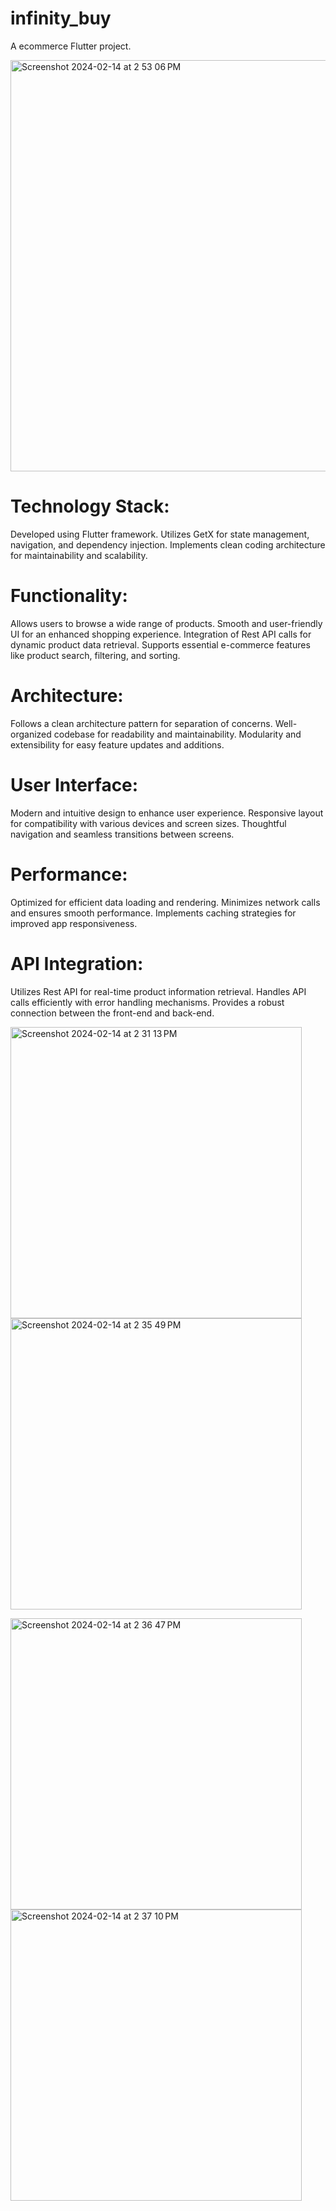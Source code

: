 # infinity_buy

A ecommerce Flutter project.

<img width="658" alt="Screenshot 2024-02-14 at 2 53 06 PM" src="https://github.com/hafizflow/Infinity-Buy/assets/143031834/1fd71ee2-c3c6-4da0-b187-74ed04b80524">

# Technology Stack:
Developed using Flutter framework.
Utilizes GetX for state management, navigation, and dependency injection.
Implements clean coding architecture for maintainability and scalability.

# Functionality:
Allows users to browse a wide range of products.
Smooth and user-friendly UI for an enhanced shopping experience.
Integration of Rest API calls for dynamic product data retrieval.
Supports essential e-commerce features like product search, filtering, and sorting.

# Architecture:
Follows a clean architecture pattern for separation of concerns.
Well-organized codebase for readability and maintainability.
Modularity and extensibility for easy feature updates and additions.

# User Interface:
Modern and intuitive design to enhance user experience.
Responsive layout for compatibility with various devices and screen sizes.
Thoughtful navigation and seamless transitions between screens.

# Performance:
Optimized for efficient data loading and rendering.
Minimizes network calls and ensures smooth performance.
Implements caching strategies for improved app responsiveness.

# API Integration:
Utilizes Rest API for real-time product information retrieval.
Handles API calls efficiently with error handling mechanisms.
Provides a robust connection between the front-end and back-end.

<img width="466" alt="Screenshot 2024-02-14 at 2 31 13 PM" src="https://github.com/hafizflow/Infinity-Buy/assets/143031834/88e72c1d-2b11-4956-8554-2003d64f4586"><img width="466" alt="Screenshot 2024-02-14 at 2 35 49 PM" src="https://github.com/hafizflow/Infinity-Buy/assets/143031834/4273980d-987f-49e3-b785-3f2029a7ab92">

<img width="466" alt="Screenshot 2024-02-14 at 2 36 47 PM" src="https://github.com/hafizflow/Infinity-Buy/assets/143031834/f82ce217-d8f1-4151-be5a-49d075df494b">
<img width="466" alt="Screenshot 2024-02-14 at 2 37 10 PM" src="https://github.com/hafizflow/Infinity-Buy/assets/143031834/553e6219-5c7b-483b-aee0-1f8064b2b1cb">



